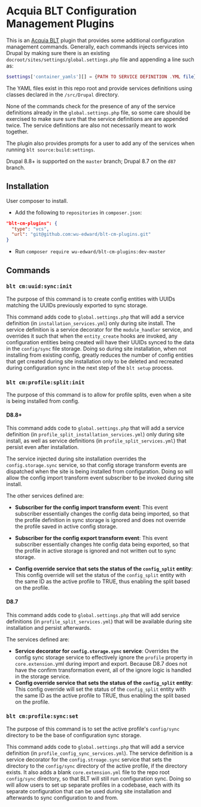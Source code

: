 Acquia BLT Configuration Management Plugins
====

This is an [Acquia BLT](https://github.com/acquia/blt) plugin that provides some additional configuration management commands. Generally, each commands injects services into Drupal by making sure there is an existing `docroot/sites/settings/global.settings.php` file and appending a line such as:
```php
$settings['container_yamls'][] = {PATH TO SERVICE DEFINITION .YML file}
```

The YAML files exist in this repo root and provide services definitions using classes declared in the `/src/Drupal` directory.

None of the commands check for the presence of any of the service definitions already in the `global.settings.php` file, so some care should be exercised to make sure sure that the service definitions are are appended twice. The service definitions are also not necessarily meant to work together.

The plugin also provides prompts for a user to add any of the services when running `blt source:build:settings`.

Drupal 8.8+ is supported on the `master` branch; Drupal 8.7 on the `d87` branch.

## Installation

User composer to install.

- Add the following to `repositories` in `composer.json`:
```json
"blt-cm-plugins": {
  "type": "vcs",
  "url": "git@github.com:wu-edward/blt-cm-plugins.git"
}
```

- Run `composer require wu-edward/blt-cm-plugins:dev-master`

## Commands

### `blt cm:uuid:sync:init`
The purpose of this command is to create config entities with UUIDs matching the UUIDs previously exported to sync storage.

This command adds code to `global.settings.php` that will add a service definition (in `installation_services.yml`) only during site install. The service definition is a service decorator for the `module_handler` service, and overrides it such that when the `entity_create` hooks are invoked, any configuration entities being created will have their UUIDs synced to the data in the `config/sync` file storage. Doing so during site installation, when not installing from existing config, greatly reduces the number of config entities that get created during site installation only to be deleted and recreated during configuration sync in the next step of the `blt setup` process.

### `blt cm:profile:split:init`
The purpose of this command is to allow for profile splits, even when a site is being installed from config.

#### D8.8+
This command adds code to `global.settings.php` that will add a service definition (in `profile_split_installation_services.yml`) only during site install, as well as service definitions (in `profile_split_services.yml`) that persist even after installation.

The service injected during site installation overrides the `config.storage.sync` service, so that config storage
transform events are dispatched when the site is being installed from configuration. Doing so will allow the config import transform event subscriber to be invoked during site install.

The other services defined are:
- **Subscriber for the config import transform event**: This event subscriber essentially changes the config data being imported, so that the profile definition in sync storage is ignored and does not override the profile saved in active config storage.

- **Subscriber for the config export transform event**: This event subscriber essentially changes hte config data being exported, so that the profile in active storage is ignored and not written out to sync storage.

- **Config override service that sets the status of the `config_split` entity**: This config override will set the status of the `config_split` entity with the same ID as the active profile to TRUE, thus enabling the split based on the profile.

#### D8.7
This command adds code to `global.settings.php` that will add service definitions (in `profile_split_services.yml`) that will be available during site installation and persist afterwards.

The services defined are:
- **Service decorator for `config.storage.sync` service**: Overrides the config sync storage service to effectively ignore the `profile` property in `core.extension.`yml during import and export. Because D8.7 does not have the confirm transformation event, all of the ignore logic is handled in the storage service.
- **Config override service that sets the status of the `config_split` entity**: This config override will set the status of the `config_split` entity with the same ID as the active profile to TRUE, thus enabling the split based on the profile.

### `blt cm:profile:sync:set`
The purpose of this command is to set the active profile's `config/sync` directory to be the base of configuration sync storage.

This command adds code to `global.settings.php` that will add a service definition (in `profile_config_sync_services.yml`). The service definition is a service decorator for the `config.stroage.sync` service that sets the directory to the `config/sync` directory of the active profile, if the directory exists. It also adds a blank `core.extension.yml` file to the repo root `config/sync` directory, so that BLT will still run configuration sync. Doing so will allow users to set up separate profiles in a codebase, each with its separate configuration that can be used during site installation and afterwards to sync configuration to and from.
